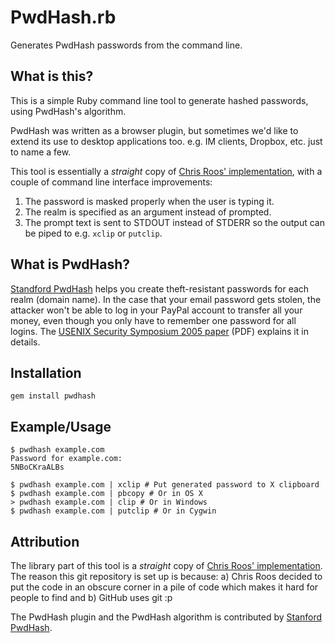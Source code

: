 # PwdHash.rb

Generates PwdHash passwords from the command line.

## What is this?

This is a simple Ruby command line tool to generate hashed passwords, using PwdHash's algorithm.

PwdHash was written as a browser plugin, but sometimes we'd like to extend its use to desktop applications too. e.g. IM clients, Dropbox, etc. just to name a few.

This tool is essentially a *straight* copy of [Chris Roos' implementation][chris-roos-impl], with a couple of command line interface improvements:

1. The password is masked properly when the user is typing it.
2. The realm is specified as an argument instead of prompted.
3. The prompt text is sent to STDOUT instead of STDERR so the output can be piped to e.g. `xclip` or `putclip`.

## What is PwdHash?

[Standford PwdHash][stanford-pwdhash] helps you create theft-resistant passwords for each realm (domain name). In the case that your email password gets stolen, the attacker won't be able to log in your PayPal account to transfer all your money, even though you only have to remember one password for all logins. The [USENIX Security Symposium 2005 paper][usenix-paper] (PDF) explains it in details.

## Installation

    gem install pwdhash

## Example/Usage

    $ pwdhash example.com
    Password for example.com:
    5NBoCKraALBs

    $ pwdhash example.com | xclip # Put generated password to X clipboard
    $ pwdhash example.com | pbcopy # Or in OS X
    > pwdhash example.com | clip # Or in Windows
    $ pwdhash example.com | putclip # Or in Cygwin

## Attribution

The library part of this tool is a *straight* copy of [Chris Roos' implementation][chris-roos-impl]. The reason this git repository is set up is because: a) Chris Roos decided to put the code in an obscure corner in a pile of code which makes it hard for people to find and b) GitHub uses git :p

The PwdHash plugin and the PwdHash algorithm is contributed by [Stanford PwdHash][stanford-pwdhash].

[chris-roos-impl]: http://chrisroos.co.uk/blog/2007-04-11-getting-to-grips-with-pwdhash
[stanford-pwdhash]: http://pwdhash.com
[usenix-paper]: http://crypto.stanford.edu/PwdHash/pwdhash.pdf
